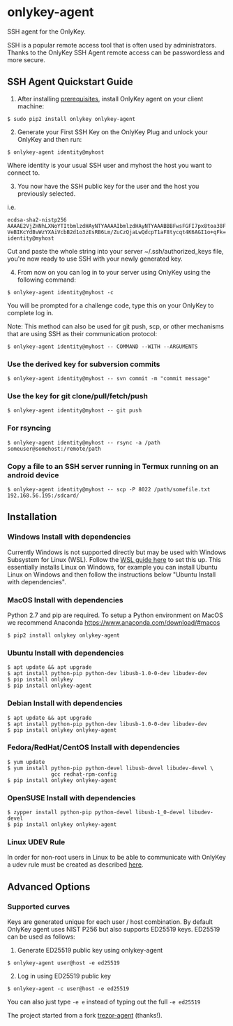 # onlykey-agent

SSH agent for the OnlyKey.

SSH is a popular remote access tool that is often used by administrators. Thanks to the OnlyKey SSH Agent remote access can be passwordless and more secure.

## SSH Agent Quickstart Guide

1) After installing [prerequisites](#install), install OnlyKey agent on your client machine:

```
$ sudo pip2 install onlykey onlykey-agent
```

2) Generate your First SSH Key on the OnlyKey
Plug and unlock your OnlyKey and then run:

```
$ onlykey-agent identity@myhost
```

Where identity is your usual SSH user and myhost the host you want to connect to.

3) You now have the SSH public key for the user and the host you previously selected.

i.e.

`ecdsa-sha2-nistp256 AAAAE2VjZHNhLXNoYTItbmlzdHAyNTYAAAAIbmlzdHAyNTYAAABBBFwsFGFI7px8toa38FVeBIKcYdBvWzYXAiVcbB2d1o3zEsRB6Lm/ZuCzQjaLwQdcpT1aF8tycqt4K6AGI1o+qFk= identity@myhost`

Cut and paste the whole string into your server ~/.ssh/authorized_keys file, you're now ready to use SSH with your newly generated key.

4) From now on you can log in to your server using OnlyKey using the following command:

```
$ onlykey-agent identity@myhost -c
```

You will be prompted for a challenge code, type this on your OnlyKey to complete log in.

Note: This method can also be used for git push, scp, or other mechanisms that are using SSH as their communication protocol:

```
$ onlykey-agent identity@myhost -- COMMAND --WITH --ARGUMENTS
```

### Use the derived key for subversion commits
```
$ onlykey-agent identity@myhost -- svn commit -m "commit message"
```

### Use the key for git clone/pull/fetch/push
```
$ onlykey-agent identity@myhost -- git push
```

### For rsyncing
```
$ onlykey-agent identity@myhost -- rsync -a /path   someuser@somehost:/remote/path
```

### Copy a file to an SSH server running in Termux running on an android device
```
$ onlykey-agent identity@myhost -- scp -P 8022 /path/somefile.txt 192.168.56.195:/sdcard/
```

## Installation

### Windows Install with dependencies
Currently Windows is not supported directly but may be used with Windows Subsystem for Linux (WSL). Follow the [WSL guide here](https://docs.microsoft.com/en-us/windows/wsl/install-win10) to set this up. This essentially installs Linux on Windows, for example you can install Ubuntu Linux on Windows and then follow the instructions below "Ubuntu Install with dependencies".

### MacOS Install with dependencies
Python 2.7 and pip are required. To setup a Python environment on MacOS we recommend Anaconda https://www.anaconda.com/download/#macos
```
$ pip2 install onlykey onlykey-agent
```

### Ubuntu Install with dependencies
```
$ apt update && apt upgrade
$ apt install python-pip python-dev libusb-1.0-0-dev libudev-dev
$ pip install onlykey
$ pip install onlykey-agent
```

### Debian Install with dependencies
```
$ apt update && apt upgrade
$ apt install python-pip python-dev libusb-1.0-0-dev libudev-dev
$ pip install onlykey onlykey-agent
```

### Fedora/RedHat/CentOS Install with dependencies
```
$ yum update
$ yum install python-pip python-devel libusb-devel libudev-devel \
              gcc redhat-rpm-config
$ pip install onlykey onlykey-agent
```
### OpenSUSE Install with dependencies
```
$ zypper install python-pip python-devel libusb-1_0-devel libudev-devel
$ pip install onlykey onlykey-agent
```

### Linux UDEV Rule

In order for non-root users in Linux to be able to communicate with OnlyKey a udev rule must be created as described [here](https://docs.crp.to/linux.html).

## Advanced Options

### Supported curves

Keys are generated unique for each user / host combination. By default OnlyKey agent uses NIST P256 but also supports ED25519 keys. ED25519 can be used as follows:

1) Generate ED25519 public key using onlykey-agent
```
$ onlykey-agent user@host -e ed25519
```

2) Log in using ED25519 public key
```
$ onlykey-agent -c user@host -e ed25519
```

You can also just type `-e e` instead of typing out the full `-e ed25519`

The project started from a fork [trezor-agent](https://github.com/romanz/trezor-agent) (thanks!).
